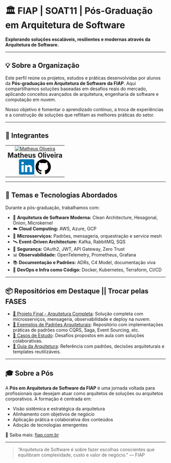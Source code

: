 # 🏛️ FIAP | SOAT11 | Pós-Graduação em Arquitetura de Software

**Explorando soluções escaláveis, resilientes e modernas através da Arquitetura de Software.**

---

## 💡 Sobre a Organização

Este perfil reúne os projetos, estudos e práticas desenvolvidas por alunos da **Pós-graduação em Arquitetura de Software da FIAP**. Aqui compartilhamos soluções baseadas em desafios reais do mercado, aplicando conceitos avançados de arquitetura, engenharia de software e computação em nuvem.

Nosso objetivo é fomentar o aprendizado contínuo, a troca de experiências e a construção de soluções que reflitam as melhores práticas do setor.

---

## 👥 Integrantes
<table>
    <tbody>
        <tr>
            <td align="center">
                <a href="https://www.linkedin.com/in/matheus-o-f-ribeiro" 
                    target="_blank" title="Linkedin Matheus">
                    <img src="https://avatars.githubusercontent.com/u/12617396?v=4" width="100px;"
                        alt="Matheus Oliveira" />
                </a>
                <br />
                <span style="font-weight: bold; font-size: 1.3rem">Matheus Oliveira</span>
                <br />
                <a href="https://www.linkedin.com/in/matheus-o-f-ribeiro" 
                target="_blank" title="Linkedin Matheus">
                    <img src="https://raw.githubusercontent.com/CLorant/readme-social-icons/main/medium/filled/linkedin.svg"
                        alt="Linkedin Matheus" />
                </a>
                <a href="https://github.com/matheusvp2" target="_blank" title="Github Matheus">
                    <img src="https://raw.githubusercontent.com/CLorant/readme-social-icons/main/medium/filled/github.svg"
                        alt="Github Matheus" />
                </a>
            </td>
        </tr>
    </tbody>
</table>

---

## 🧭 Temas e Tecnologias Abordados

Durante a pós-graduação, trabalhamos com:

- 🧱 **Arquitetura de Software Moderna:** Clean Architecture, Hexagonal, Onion, Microkernel  
- ☁️ **Cloud Computing:** AWS, Azure, GCP  
- 🧩 **Microsserviços:** Padrões, mensageria, orquestração e service mesh  
- 🛰️ **Event-Driven Architecture:** Kafka, RabbitMQ, SQS  
- 🔐 **Segurança:** OAuth2, JWT, API Gateway, Zero Trust  
- 📊 **Observabilidade:** OpenTelemetry, Prometheus, Grafana  
- 📚 **Documentação e Padrões:** ADRs, C4 Model, documentação viva  
- 🔧 **DevOps e Infra como Código:** Docker, Kubernetes, Terraform, CI/CD  

---

## 📦 Repositórios em Destaque || Trocar pelas FASES

- [📁 Projeto Final - Arquitetura Completa](https://github.com/SEU_ORG/projeto-final): Solução completa com microsserviços, mensageria, observabilidade e deploy na nuvem.  
- [📐 Exemplos de Padrões Arquiteturais](https://github.com/SEU_ORG/padroes-arquiteturais): Repositório com implementações práticas de padrões como CQRS, Saga, Event Sourcing, etc.  
- [📘 Casos de Estudo](https://github.com/SEU_ORG/casos-de-estudo): Desafios propostos em aula com soluções colaborativas.  
- [🧭 Guia da Arquitetura](https://github.com/SEU_ORG/guia): Referência com padrões, decisões arquiteturais e templates reutilizáveis.

---

## 🎓 Sobre a Pós

A **Pós em Arquitetura de Software da FIAP** é uma jornada voltada para profissionais que desejam atuar como arquitetos de soluções ou arquitetos corporativos. A formação é centrada em:

- Visão sistêmica e estratégica da arquitetura
- Alinhamento com objetivos de negócio
- Aplicação prática e colaborativa dos conteúdos
- Adoção de tecnologias emergentes

📘 Saiba mais: [fiap.com.br](https://www.fiap.com.br)

---

> “Arquitetura de Software é sobre fazer escolhas conscientes que equilibram complexidade, custo e valor de negócio.” — FIAP
